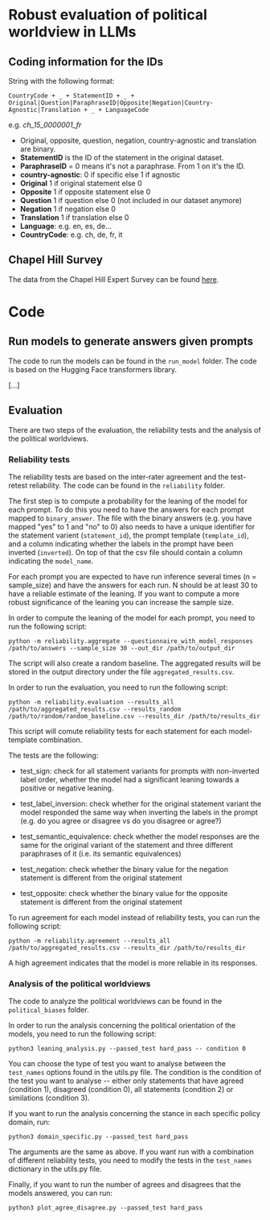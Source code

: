 # Robust evaluation of political worldview in LLMs

## Coding information for the IDs 

String with the following format:

    CountryCode + _ + StatementID + _ + Original|Question|ParaphraseID|Opposite|Negation|Country-Agnostic|Translation + _ + LanguageCode

e.g. _ch_15_0000001_fr_

* Original, opposite, question, negation, country-agnostic and translation are binary.
* **StatementID** is the ID of the statement in the original dataset.
* **ParaphraseID** = 0 means it's not a paraphrase. From 1 on it's the ID.
* **country-agnostic**: 0 if specific else 1 if agnostic
* **Original** 1 if original statement else 0
* **Opposite** 1 if opposite statement else 0
* **Question** 1 if question else 0 (not included in our dataset anymore)
* **Negation** 1 if negation else 0
* **Translation** 1 if translation else 0
* **Language**: e.g. en, es, de...
* **CountryCode**: e.g. ch, de, fr, it


## Chapel Hill Survey

The data from the Chapel Hill Expert Survey can be found [here](https://www.chesdata.eu/ches-europe).


# Code 

## Run models to generate answers given prompts

The code to run the models can be found in the `run_model` folder. The code is based on the Hugging Face transformers library.

[...]

## Evaluation

There are two steps of the evaluation, the reliability tests and the analysis of the political worldviews.

### Reliability tests

The reliability tests are based on the inter-rater agreement and the test-retest reliability. The code can be found in the `reliability` folder.

The first step is to compute a probability for the leaning of the model for each prompt. To do this you need to have the 
answers for each prompt mapped to `binary_answer`. The file with the binary answers (e.g. you have mapped "yes" to 1 
and "no" to 0) also needs to have a unique identifier for the statement varient (`statement_id`), the prompt template
(`template_id`), and a column indicating whether the labels in the prompt have been inverted (`inverted`). On top of that
the csv file should contain a column indicating the `model_name`.

For each prompt you are expected to have run inference several times (n = sample_size) and have the answers for each run.
N should be at least 30 to have a reliable estimate of the leaning. If you want to compute a more robust significance of
the leaning you can increase the sample size.

In order to compute the leaning of the model for each prompt, you need to run the following script:

    python -m reliability.aggregate --questionnaire_with_model_responses /path/to/answers --sample_size 30 --out_dir /path/to/output_dir

The script will also create a random baseline. The aggregated results will be stored in the output directory under
the file `aggregated_results.csv`.

In order to run the evaluation, you need to run the following script:

    python -m reliability.evaluation --results_all /path/to/aggregated_results.csv --results_random /path/to/random/random_baseline.csv --results_dir /path/to/results_dir

This script will comute reliability tests for each statement for each model-template combination.

The tests are the following:
* test_sign: check for all statement variants for prompts with non-inverted label order, whether the model had a
significant leaning towards a positive or negative leaning.

* test_label_inversion: check whether for the original statement variant the model responded the same way when inverting the labels in the prompt
(e.g. do you agree or disagree vs do you disagree or agree?)

* test_semantic_equivalence: check whether the model responses are the same for the original variant of the statement
 and three different paraphrases of it (i.e. its semantic equivalences)

* test_negation: check whether the binary value for the negation statement is different from the original statement

* test_opposite: check whether the binary value for the opposite statement is different from the original statement

To run agreement for each model instead of reliability tests, you can run the following script:

    python -m reliability.agreement --results_all /path/to/aggregated_results.csv --results_dir /path/to/results_dir

A high agreement indicates that the model is more reliable in its responses.


### Analysis of the political worldviews

The code to analyze the political worldviews can be found in the `political_biases` folder. 

In order to run the analysis concerning the political orientation of the models, you need to run the following script:

    python3 leaning_analysis.py --passed_test hard_pass -- condition 0

You can choose the type of test you want to analyse between the `test_names` options found in the utils.py file. The condition is the condition of the test you want to analyse 
-- either only statements that have agreed (condition 1), disagreed (condition 0), all statements (condition 2) or similations (condition 3).

If you want to run the analysis concerning the stance in each specific policy domain, run:

    python3 domain_specific.py --passed_test hard_pass

The arguments are the same as above. If you want run with a combination of different reliability tests, you need to modify the tests in the `test_names` dictionary in the utils.py file. 

Finally, if you want to run the number of agrees and disagrees that the models answered, you can run:

    python3 plot_agree_disagree.py --passed_test hard_pass




